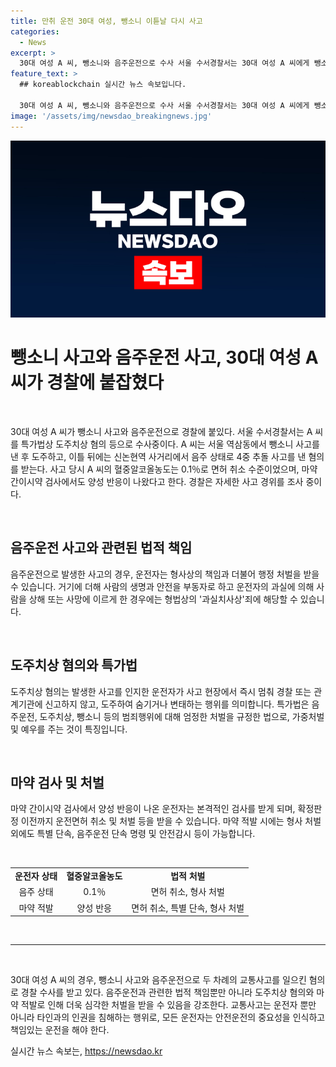 ```yaml
---
title: 만취 운전 30대 여성, 뺑소니 이튿날 다시 사고
categories:
  - News
excerpt: >
  30대 여성 A 씨, 뺑소니와 음주운전으로 수사 서울 수서경찰서는 30대 여성 A 씨에게 뺑소니 사고 후 도주 및 음주 운전으로 혐의를 적용 중. A 씨는 뺑소니 사고 후 도주하고 4중 추돌 사고를 일으킨 후 음주 상태로 경찰에 붙잡혔다. A 씨의 혈중알코올농도는 0.1％였으며 면허가 취소된 상태에서 운전을 한 것으로 확인됐다. 또한 마약 간이시약 검사에서 양성 반응이 나온 것으로 전해졌다.경찰은 자세한 사고 경위를 조사 중이다.
feature_text: >
  ## koreablockchain 실시간 뉴스 속보입니다.

  30대 여성 A 씨, 뺑소니와 음주운전으로 수사 서울 수서경찰서는 30대 여성 A 씨에게 뺑소니 사고 후 도주 및 음주 운전으로 혐의를 적용 중. A 씨는 뺑소니 사고 후 도주하고 4중 추돌 사고를 일으킨 후 음주 상태로 경찰에 붙잡혔다. A 씨의 혈중알코올농도는 0.1％였으며 면허가 취소된 상태에서 운전을 한 것으로 확인됐다. 또한 마약 간이시약 검사에서 양성 반응이 나온 것으로 전해졌다.경찰은 자세한 사고 경위를 조사 중이다.
image: '/assets/img/newsdao_breakingnews.jpg'
---
```


<p><img src="/assets/img/newsdao_breakingnews.jpg" alt="koreablockchain 속보" /></p>

<h1>뺑소니 사고와 음주운전 사고, 30대 여성 A 씨가 경찰에 붙잡혔다</h1>

<p data-ke-size="size16">&nbsp;</p>

<p>30대 여성 A 씨가 뺑소니 사고와 음주운전으로 경찰에 붙있다. 서울 수서경찰서는 A 씨를 특가법상 도주치상 혐의 등으로 수사중이다. A 씨는 서울 역삼동에서 뺑소니 사고를 낸 후 도주하고, 이틀 뒤에는 신논현역 사거리에서 음주 상태로 4중 추돌 사고를 낸 혐의를 받는다. 사고 당시 A 씨의 혈중알코올농도는 0.1％로 면허 취소 수준이었으며, 마약 간이시약 검사에서도 양성 반응이 나왔다고 한다. 경찰은 자세한 사고 경위를 조사 중이다.</p>

<p data-ke-size="size16">&nbsp;</p>

<h2 data-ke-size="size26">음주운전 사고와 관련된 법적 책임</h2>

<p data-ke-size="size16">음주운전으로 발생한 사고의 경우, 운전자는 형사상의 책임과 더불어 행정 처벌을 받을 수 있습니다. 거기에 더해 사람의 생명과 안전을 부동자로 하고 운전자의 과실에 의해 사람을 상해 또는 사망에 이르게 한 경우에는 형법상의 '과실치사상'죄에 해당할 수 있습니다.</p>

<p data-ke-size="size16">&nbsp;</p>

<h2 data-ke-size="size26">도주치상 혐의와 특가법</h2>

<p data-ke-size="size16">도주치상 혐의는 발생한 사고를 인지한 운전자가 사고 현장에서 즉시 멈춰 경찰 또는 관계기관에 신고하지 않고, 도주하여 숨기거나 변태하는 행위를 의미합니다. 특가법은 음주운전, 도주치상, 뺑소니 등의 범죄행위에 대해 엄정한 처벌을 규정한 법으로, 가중처벌 및 예우를 주는 것이 특징입니다.</p>

<p data-ke-size="size16">&nbsp;</p>

<h2 data-ke-size="size26">마약 검사 및 처벌</h2>

<p data-ke-size="size16">마약 간이시약 검사에서 양성 반응이 나온 운전자는 본격적인 검사를 받게 되며, 확정판정 이전까지 운전면허 취소 및 처벌 등을 받을 수 있습니다. 마약 적발 시에는 형사 처벌 외에도 특별 단속, 음주운전 단속 명령 및 안전감시 등이 가능합니다.</p>

<p data-ke-size="size16">&nbsp;</p>

<table>
   <tbody>
      <tr>
         <td style="text-align: center; height: 17px;"><b>운전자 상태</b></td>
         <td style="text-align: center; height: 17px;"><b>혈중알코올농도</b></td>
         <td style="text-align: center; height: 17px;"><b>법적 처벌</b></td>
      </tr>
      <tr>
         <td style="text-align: center; height: 17px;">음주 상태</td>
         <td style="text-align: center; height: 17px;">0.1％</td>
         <td style="text-align: center; height: 17px;">면허 취소, 형사 처벌</td>
      </tr>
      <tr>
         <td style="text-align: center; height: 17px;">마약 적발</td>
         <td style="text-align: center; height: 17px;">양성 반응</td>
         <td style="text-align: center; height: 17px;">면허 취소, 특별 단속, 형사 처벌</td>
      </tr>
   </tbody>
</table>

<p data-ke-size="size16">&nbsp;</p>

<hr>

<p data-ke-size="size16">&nbsp;</p>

<p>30대 여성 A 씨의 경우, 뺑소니 사고와 음주운전으로 두 차례의 교통사고를 일으킨 혐의로 경찰 수사를 받고 있다. 음주운전과 관련한 법적 책임뿐만 아니라 도주치상 혐의와 마약 적발로 인해 더욱 심각한 처벌을 받을 수 있음을 강조한다. 교통사고는 운전자 뿐만 아니라 타인과의 인권을 침해하는 행위로, 모든 운전자는 안전운전의 중요성을 인식하고 책임있는 운전을 해야 한다.</p>
실시간 뉴스 속보는, <a href="https://newsdao.kr" rel="dofollow">https://newsdao.kr</a>


